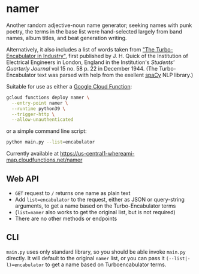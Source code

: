 # namer
Another random adjective-noun name generator; seeking names with punk poetry, the terms in the base list were hand-selected largely from band names, album titles, and beat generation writing. 

Alternatively, it also includes a list of words taken from ["The Turbo-Encabulator in Industry"](https://www.floobydust.com/turbo-encabulator/), first published by J. H. Quick of the Institution of Electrical Engineers in London, England in the Institution's _Students' Quarterly Journal_ vol 15 no. 58 p. 22 in December 1944. (The Turbo-Encabulator text was parsed with help from the exellent [spaCy](https://spacy.io/) NLP library.)

Suitable for use as either a [Google Cloud Function](https://cloud.google.com/functions/docs/quickstart-python):

```sh
gcloud functions deploy namer \
  --entry-point namer \
  --runtime python39 \
  --trigger-http \
  --allow-unauthenticated
```

or a  simple command line script:

```sh
python main.py --list=encabulator
```

Currently available at https://us-central1-whereami-map.cloudfunctions.net/namer

## Web API
- `GET` request to `/` returns one name as plain text
- Add `list=encabulator` to the request, either as JSON or query-string arguments, to get a name based on the Turbo-Encabulator terms
- (`list=namer` also works to get the original list, but is not required)
- There are no other methods or endpoints

## CLI

`main.py` uses only standard library, so you should be able invoke `main.py` directly. It will default to the original `namer` list, or you can pass it `(--list|-l)=encabulator` to get a name based on Turboencabulator terms.
